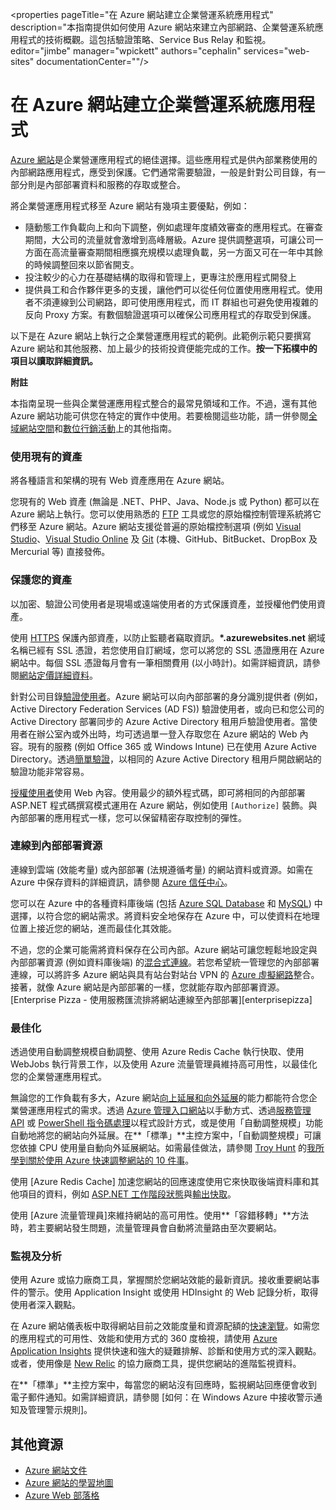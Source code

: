 <properties 
	pageTitle="在 Azure 網站建立企業營運系統應用程式" 
	description="本指南提供如何使用 Azure 網站來建立內部網路、企業營運系統應用程式的技術概觀。這包括驗證策略、Service Bus Relay 和監視。 
	editor="jimbe" 
	manager="wpickett" 
	authors="cephalin" 
	services="web-sites" 
	documentationCenter=""/>

<tags 
	ms.service="web-sites" 
	ms.workload="web" 
	ms.tgt_pltfrm="na" 
	ms.devlang="na" 
	ms.topic="article" 
	ms.date="02/02/2014" 
	ms.author="cephalin"/>



# 在 Azure 網站建立企業營運系統應用程式

[Azure 網站]是企業營運應用程式的絕佳選擇。這些應用程式是供內部業務使用的內部網路應用程式，應受到保護。它們通常需要驗證，一般是針對公司目錄，有一部分則是內部部署資料和服務的存取或整合。 

將企業營運應用程式移至 Azure 網站有幾項主要優點，例如：

-  隨動態工作負載向上和向下調整，例如處理年度績效審查的應用程式。在審查期間，大公司的流量就會激增到高峰層級。Azure 提供調整選項，可讓公司一方面在高流量審查期間相應擴充規模以處理負載，另一方面又可在一年中其餘的時候調整回來以節省開支。 
-  投注較少的心力在基礎結構的取得和管理上，更專注於應用程式開發上
-  提供員工和合作夥伴更多的支援，讓他們可以從任何位置使用應用程式。使用者不須連線到公司網路，即可使用應用程式，而 IT 群組也可避免使用複雜的反向 Proxy 方案。有數個驗證選項可以確保公司應用程式的存取受到保護。

以下是在 Azure 網站上執行之企業營運應用程式的範例。此範例示範只要撰寫 Azure 網站和其他服務、加上最少的技術投資便能完成的工作。**按一下拓樸中的項目以讀取詳細資訊。** 

<object type="image/svg+xml" data="https://sidneyhcontent.blob.core.windows.net/documentation/web-app-notitle.svg" width="100%" height="100%"></object>

<div class="dev-callout">
<strong>附註</strong>
<p>本指南呈現一些與企業營運應用程式整合的最常見領域和工作。不過，還有其他 Azure 網站功能可供您在特定的實作中使用。若要檢閱這些功能，請一併參閱<a href="http://azure.microsoft.com/manage/services/web-sites/global-web-presence-solution-overview/">全域網站空間</a>和<a href="http://azure.microsoft.com/manage/services/web-sites/digital-marketing-campaign-solution-overview">數位行銷活動</a>上的其他指南。</p>
</div>

### 使用現有的資產

將各種語言和架構的現有 Web 資產應用在 Azure 網站。

您現有的 Web 資產 (無論是 .NET、PHP、Java、Node.js 或 Python) 都可以在 Azure 網站上執行。您可以使用熟悉的 [FTP] 工具或您的原始檔控制管理系統將它們移至 Azure 網站。Azure 網站支援從普遍的原始檔控制選項 (例如 [Visual Studio]、[Visual Studio Online] 及 [Git] (本機、GitHub、BitBucket、DropBox 及 Mercurial 等) 直接發佈。

### 保護您的資產

以加密、驗證公司使用者是現場或遠端使用者的方式保護資產，並授權他們使用資產。 

使用 [HTTPS] 保護內部資產，以防止監聽者竊取資訊。**\*.azurewebsites.net** 網域名稱已經有 SSL 憑證，若您使用自訂網域，您可以將您的 SSL 憑證應用在 Azure 網站中。每個 SSL 憑證每月會有一筆相關費用 (以小時計)。如需詳細資訊，請參閱[網站定價詳細資料]。

針對公司目錄[驗證使用者]。Azure 網站可以向內部部署的身分識別提供者 (例如，Active Directory Federation Services (AD FS)) 驗證使用者，或向已和您公司的 Active Directory 部署同步的 Azure Active Directory 租用戶驗證使用者。當使用者在辦公室內或外出時，均可透過單一登入存取您在 Azure 網站的 Web 內容。現有的服務 (例如 Office 365 或 Windows Intune) 已在使用 Azure Active Directory。透過[簡單驗證]，以相同的 Azure Active Directory 租用戶開啟網站的驗證功能非常容易。 

[授權使用者]使用 Web 內容。使用最少的額外程式碼，即可將相同的內部部署 ASP.NET 程式碼撰寫模式運用在 Azure 網站，例如使用 `[Authorize]` 裝飾。與內部部署的應用程式一樣，您可以保留精密存取控制的彈性。

### 連線到內部部署資源 ###

連線到雲端 (效能考量) 或內部部署 (法規遵循考量) 的網站資料或資源。如需在 Azure 中保存資料的詳細資訊，請參閱 [Azure 信任中心]。 

您可以在 Azure 中的各種資料庫後端 (包括 [Azure SQL Database] 和 [MySQL]) 中選擇，以符合您的網站需求。將資料安全地保存在 Azure 中，可以使資料在地理位置上接近您的網站，進而最佳化其效能。

不過，您的企業可能需將資料保存在公司內部。Azure 網站可讓您輕鬆地設定與內部部署資源 (例如資料庫後端) 的[混合式連線]。若您希望統一管理您的內部部署連線，可以將許多 Azure 網站與具有站台對站台 VPN 的 [Azure 虛擬網路]整合。接著，就像 Azure 網站是內部部署的一樣，您就能存取內部部署資源。[Enterprise Pizza - 使用服務匯流排將網站連線至內部部署][enterprisepizza]

### 最佳化

透過使用自動調整規模自動調整、使用 Azure Redis Cache 執行快取、使用 WebJobs 執行背景工作，以及使用 Azure 流量管理員維持高可用性，以最佳化您的企業營運應用程式。

無論您的工作負載有多大，Azure 網站[向上延展和向外延展]的能力都能符合您企業營運應用程式的需求。透過 [Azure 管理入口網站]以手動方式、透過[服務管理 API] 或 [PowerShell 指令碼處理]以程式設計方式，或是使用「自動調整規模」功能自動地將您的網站向外延展。在**「標準」**主控方案中，「自動調整規模」可讓您依據 CPU 使用量自動向外延展網站。如需最佳做法，請參閱 [Troy Hunt] 的[我所學到關於使用 Azure 快速調整網站的 10 件事]。

使用 [Azure Redis Cache] 加速您網站的回應速度使用它來快取後端資料庫和其他項目的資料，例如 [ASP.NET 工作階段狀態]與[輸出快取]。

使用 [Azure 流量管理員]來維持網站的高可用性。使用**「容錯移轉」**方法時，若主要網站發生問題，流量管理員會自動將流量路由至次要網站。

### 監視及分析

使用 Azure 或協力廠商工具，掌握關於您網站效能的最新資訊。接收重要網站事件的警示。使用 Application Insight 或使用 HDInsight 的 Web 記錄分析，取得使用者深入觀點。 

在 Azure 網站儀表板中取得網站目前之效能度量和資源配額的[快速瀏覽]。如需您的應用程式的可用性、效能和使用方式的 360 度檢視，請使用 [Azure Application Insights] 提供快速和強大的疑難排解、診斷和使用方式的深入觀點。或者，使用像是 [New Relic] 的協力廠商工具，提供您網站的進階監視資料。

在**「標準」**主控方案中，每當您的網站沒有回應時，監視網站回應便會收到電子郵件通知。如需詳細資訊，請參閱 [如何：在 Windows Azure 中接收警示通知及管理警示規則]。

## 其他資源

- [Azure 網站文件](/zh-tw/documentation/services/websites/)
- [Azure 網站的學習地圖](/zh-tw/documentation/articles/websites-learning-map/)
- [Azure Web 部落格](/blog/topics/web/)



[Azure 網站]:/zh-tw/services/websites/

[FTP]:/zh-tw/documentation/articles/web-sites-deploy/#ftp
[Visual Studio]:/zh-tw/documentation/articles/web-sites-dotnet-get-started/
[Visual Studio Online]:/zh-tw/documentation/articles/cloud-services-continuous-delivery-use-vso/
[Git]:/zh-tw/documentation/articles/web-sites-publish-source-control/

[HTTPS]:/zh-tw/documentation/articles/web-sites-configure-ssl-certificate/
[網站定價詳細資料]:/zh-tw/pricing/details/web-sites/#service-ssl
[驗證使用者]:/zh-tw/documentation/articles/web-sites-authentication-authorization/
[簡單驗證]:/blog/2014/11/13/azure-websites-authentication-authorization/
[授權使用者]:/zh-tw/documentation/articles/web-sites-authentication-authorization/

[Azure 信任中心]:/zh-tw/support/trust-center/
[MySQL]:/zh-tw/documentation/articles/web-sites-php-mysql-deploy-use-git/
[Azure SQL Database]:/zh-tw/documentation/articles/web-sites-dotnet-deploy-aspnet-mvc-app-membership-oauth-sql-database/
[混合式連線]:/zh-tw/documentation/articles/web-sites-hybrid-connection-get-started/
[Azure 虛擬網路]:/zh-tw/documentation/articles/web-sites-integrate-with-vnet/

[向上延展和向外延展]:/zh-tw/manage/services/web-sites/how-to-scale-websites/
[Azure 管理入口網站]:http://manage.windowsazure.com/
[服務管理 API]:http://msdn.microsoft.com/library/windowsazure/ee460799.aspx
[PowerShell 指令碼處理]:http://msdn.microsoft.com/library/windowsazure/jj152841.aspx
[Troy Hunt]:https://twitter.com/troyhunt
[我所學到關於使用 Azure 快速調整網站的 10 件事]:http://www.troyhunt.com/2014/09/10-things-i-learned-about-rapidly.html
[Azure Redis 快取]:/blog/2014/06/05/mvc-movie-app-with-azure-redis-cache-in-15-minutes/
[ASP.NET 工作階段狀態]:https://msdn.microsoft.com/zh-tw/library/azure/dn690522.aspx
[輸出快取]:https://msdn.microsoft.com/zh-tw/library/azure/dn798898.aspx

[快速瀏覽]:/zh-tw/manage/services/web-sites/how-to-monitor-websites/
[Azure Application Insights]:http://blogs.msdn.com/b/visualstudioalm/archive/2015/01/07/application-insights-and-azure-websites.aspx
[New Relic]:/zh-tw/develop/net/how-to-guides/new-relic/
[作法：在 Azure 中接收警示通知及管理警示規則]:http://msdn.microsoft.com/library/windowsazure/dn306638.aspx



<!--HONumber=42-->
